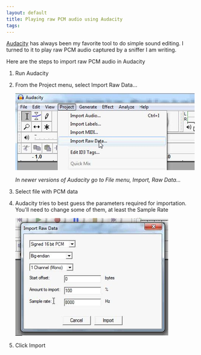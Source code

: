 ```yaml
---
layout: default
title: Playing raw PCM audio using Audacity
tags:
---
```


[Audacity](http://audacity.sourceforge.net/) has always been my favorite tool to do simple sound editing. I turned to it to play raw PCM audio captured by a sniffer I am writing.

Here are the steps to import raw PCM audio in Audacity

1. Run Audacity

2. From the Project menu, select Import Raw Data...

    ![Import Raw Data](/assets/img/audacity-import-raw-data.jpg)

    _In newer versions of Audacity go to File menu, Import, Raw Data..._

3. Select file with PCM data

4. Audacity tries to best guess the parameters required for importation. You'll need to change some of them, at least the Sample Rate

    ![Import Raw Data Options](/assets/img/audacity-import-raw-data-options.jpg)

5. Click Import
